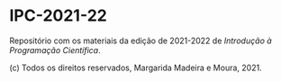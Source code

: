 # IPC-2021-22

Repositório com os materiais da edição de 2021-2022 de *Introdução à Programação Científica*.

(c) Todos os direitos reservados, Margarida Madeira e Moura, 2021.
